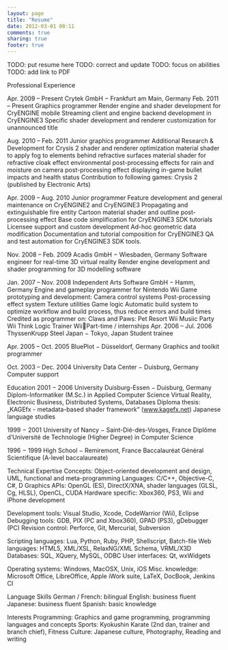 ```yaml
---
layout: page
title: "Resume"
date: 2012-03-01 00:11
comments: true
sharing: true
footer: true
---
```

TODO: put resume here
TODO: correct and update
TODO: focus on abilities
TODO: add link to PDF

Professional ExperienceApr. 2009 – Present	Crytek GmbH	− Frankfurt am Main, GermanyFeb. 2011 – Present	Graphics programmerRender engine and shader development for CryENGINE mobileStreaming client and engine backend development in CryENGINE3Specific shader development and renderer customization for unannounced titleAug. 2010 – Feb. 2011	Junior graphics programmerAdditional Research & Development for Crysis 2shader and renderer optimizationmaterial shader to apply fog to elements behind refractive surfacesmaterial shader for refractive cloak effectenvironmental post-processing effects for rain and moisture on camerapost-processing effect displaying in-game bullet impacts and health statusContribution to following games:Crysis 2 (published by Electronic Arts)Apr. 2009 – Aug. 2010	Junior programmerFeature development and general maintenance on CryENGINE2 and CryENGINE3Propagating and extinguishable fire entityCartoon material shader and outline post-processing effectBase code simplification for CryENGINE3 SDK tutorialsLicensee support and custom developmentAd-hoc geometric data modificationDocumentation and tutorial composition for CryENGINE3QA and test automation for CryENGINE3 SDK tools.Nov. 2008 – Feb. 2009	Acadis GmbH	− Wiesbaden, Germany	Software engineer for real-time 3D virtual realityRender engine development and shader programming for 3D modelling softwareJan. 2007 – Nov. 2008	Independent Arts Software GmbH	− Hamm, Germany	Engine and gameplay programmer for Nintendo WiiGame prototyping and development:Camera control systemsPost-processing effect systemTexture utilitiesGame logicAutomatic build system to optimize workflow and build process, thus reduce errors and build timesCredited as programmer on:Claws and Paws: Pet Resort WiiMusiic Party WiiThink Logic Trainer WiiPart-time / internshipsApr. 2006 – Jul. 2006	ThyssenKrupp Steel Japan	− Tokyo, Japan	Student traineeApr. 2005 – Oct. 2005	BluePlot	− Düsseldorf, Germany	Graphics and toolkit programmerOct. 2003 – Dec. 2004	University Data Center	− Duisburg, Germany	Computer supportEducation2001 − 2006	University Duisburg-Essen	− Duisburg, Germany		Diplom-Informatiker (M.Sc.) in Applied Computer ScienceVirtual Reality, Electronic Business, Distributed Systems, DatabasesDiploma thesis: „KAGEfx - metadata-based shader framework“ (www.kagefx.net)	Japanese language studies1999 − 2001	University of Nancy	− Saint-Dié-des-Vosges, France	Diplôme d’Université de Technologie (Higher Degree) in Computer Science1996 − 1999	High School − Remiremont, France	Baccalauréat Général Scientifique (A-level baccalaureate)Technical ExpertiseConcepts:	Object-oriented development and design, UML, functional and meta-programmingLanguages:	C/C++, Objective-C, C#, DGraphics APIs:	OpenGL (ES), DirectX/XNA, shader languages (GLSL, Cg, HLSL), OpenCL, CUDAHardware specific:	Xbox360, PS3, Wii and iPhone developmentDevelopment tools:	Visual Studio, Xcode, CodeWarrior (Wii), EclipseDebugging tools:	GDB, PIX (PC and Xbox360), GPAD (PS3), gDebugger (PC)Revision control:	Perforce, Git, Mercurial, SubversionScripting languages:	Lua, Python, Ruby, PHP, Shellscript, Batch-fileWeb languages:	HTML5, XML/XSL, RelaxNG/XML Schema, VRML/X3DDatabases:	SQL, XQuery, MySQL, ODBCUser interfaces:	Qt, wxWidgetsOperating systems: 	Windows, MacOSX, Unix, iOSMisc. knowledge: 	Microsoft Office, LibreOffice, Apple iWork suite, LaTeX, DocBook, Jenkins CILanguage SkillsGerman / French:	bilingualEnglish:	business fluentJapanese:	business fluentSpanish:	basic knowledgeInterestsProgramming:	Graphics and game programming, programming languages and conceptsSports:	Kyokushin Karate (2nd dan, trainer and branch chief), Fitness Culture:	Japanese culture, Photography, Reading and writing